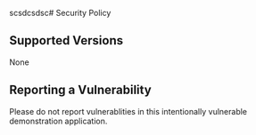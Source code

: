scsdcsdsc# Security Policy

## Supported Versions

None

## Reporting a Vulnerability

Please do not report vulnerablities in this intentionally vulnerable demonstration application.

